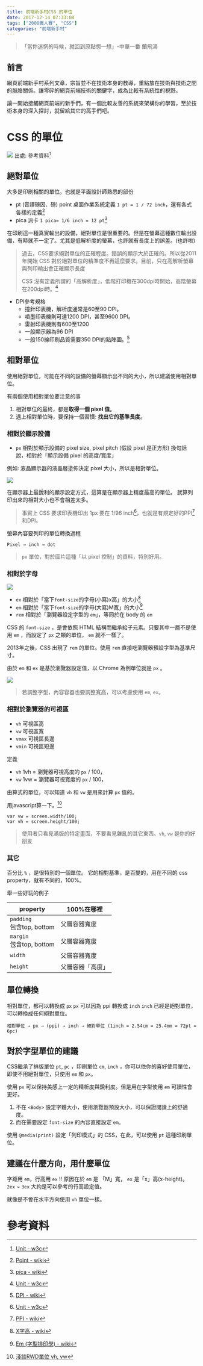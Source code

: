 ```yaml
---
title: 前端新手村CSS 的單位
date: 2017-12-14 07:33:08
tags: ["2008鐵人賽", "CSS"]
categories: "前端新手村"
---
```

> 「當你迷惘的時候，就回到原點想一想」-中華一番 蘭飛鴻

## 前言

網頁前端新手村系列文章，宗旨並不在技術本身的教導，重點放在技術與技術之間的脈胳關係。讓零碎的網頁前端技術的關鍵字，成為比較有系統性的視野。

讓一開始接觸網頁前端的新手們，有一個比較友善的系統來架構你的學習，至於技術本身的深入探討，就留給其它的高手們吧。

# CSS 的單位


![](https://i.imgur.com/gvFFAzO.png)
出處: 參考資料[^1]

## 絕對單位

大多是印刷相關的單位。也就是平面設計師熟悉的部份

- pt (音譯磅因、磅) point 桌面作業系統定義 `1 pt = 1 / 72 inch`，還有各式各樣的定義[^2]
- pica 派卡 `1 pica= 1/6 inch = 12 pt`[^3]

在印刷這一種真實輸出的設備，絕對單位是很重要的。但是在螢幕這種數位輸出設備，有時就不一定了。尤其是低解析度的螢幕，也許就有長度上的誤差。(也許啦)

> 過去，CSS要求絕對單位的正確程度。錯誤的顯示大於正確的。所以從2011年開始 CSS 對於絕對單位的精準度不再這麼要求。目前，只在高解析螢幕與列印輸出會正確顯示長度
>
> CSS 沒有定義所謂的「高解析度」，低階打印機在300dpi時開始，高階螢幕在200dpi時。[^1]


- DPI參考規格
    - 撞針印表機，解析度通常是60至90 DPI。
    - 噴墨印表機則可達1200 DPI，甚至9600 DPI。
    - 雷射印表機則有600至1200
    - 一般顯示器為96 DPI
    - 一般150線印刷品質需要350 DPI的點陣圖。[^4]

## 相對單位

使用絕對單位，可能在不同的設備的螢幕顯示出不同的大小，所以建議使用相對單位。

有兩個使用相對單位要注意的事
1. 相對單位的最終，都是**取得一個 pixel 值**。
2. 遇上相對單位時，要保持一個習慣: **找出它的基準長度**。

### 相對於顯示設備

- `px` 相對於顯示設備的 pixel size, pixel pitch (假設 pixel 是正方形)
換句話說，相對於「顯示設備 pixel 的高度/寬度」

例如: 液晶顯示器的液晶層塗佈決定 pixel 大小，所以是相對單位。

![](https://i.imgur.com/PZqixkJ.png)

在顯示器上最銳利的顯示設定方式，這算是在顯示器上精度最高的單位。
就算列印出來的相對大小也不會相差太多。


> 事實上 CSS 要求印表機印出 1px 要在 1/96 inch[^1]，也就是有規定好的PPI[^5]和DPI。

螢幕內容要列印的單位轉換過程

```
Pixel → inch → dot
```

> `px` 單位，對於圖片這種「以 pixel 控制」的資料，特別好用。

### 相對於字母

![](https://i.imgur.com/T4stPyL.png)

- `ex` 相對於「當下`font-size`的字母(小寫)x高」的大小[^6]
- `em` 相對於「當下`font-size`的字母(大寫)M寬」的大小[^7]
- `rem` 相對於「瀏覽器設定字型的 `em`」，等同於在 body 的 `em`


CSS 的 `font-size` ，是會依照 HTML 結構而繼承給子元素。只要其中一層不是使用 `em` ，而設定了 `px` 之類的單位， `em` 就不一樣了。

2013年之後，CSS 出現了 `rem` 的單位。使用 `rem` 直接吃瀏覽器預設字型為基準尺寸。

由於 `em` 和 `ex` 是基於瀏覽器設定值，以 Chrome 為例單位就是 `px` 。

![](https://i.imgur.com/6iqezop.png)

> 若調整字型，內容容器也要調整寬高，可以考慮使用 `em`, `ex`。

### 相對於瀏覽器的可視區

- `vh` 可視區高
- `vw` 可視區寬
- `vmax` 可視區長邊
- `vmin` 可視區短邊

定義

- `vh`
1vh = 瀏覽器可視高度的 `px` / 100，
- `vw`
1vw = 瀏覽器可視寬度的 `px` / 100，

由算式的單位，可以知道 `vh` 和 `vw` 是用來計算 `px` 值的。

用javascript算一下。[^8]

```javascript=
var vw = screen.width/100;
var vh = screen.height/100;
```

> 使用者只看見滿版的特定畫面，不要看見雜亂的其它東西。`vh`, `vw` 是你的好朋友

### 其它

百分比 `%` ，是很特別的一個單位。
它的相對基準，是百變的，用在不同的 css property，就有不同的，100%。

舉一些好玩的例子

|property| 100%在哪裡 |
|-|-|
|`padding`<br />包含top, bottom| 父層容器寬度|
|`margin`<br />包含top, bottom| 父層容器寬度|
|`width`|  父層容器寬度|
|`height`| 父層容器「高度」|



## 單位轉換

相對單位，都可以轉換成 `px`
`px` 可以因為 ppi 轉換成 `inch`
`inch` 已經是絕對單位，可以轉換成任何絕對單位。


```
相對單位 → px → (ppi) → inch → 絕對單位 (1inch = 2.54cm = 25.4mm = 72pt = 6pc)
```

## 對於字型單位的建議

CSS繼承了排版單位 `pt`, `pc` ，印刷單位 `cm`, `inch` ，你可以依你的喜好使用單位，即使不用絕對單位，只使用 `em` 和 `px`。

使用 `px` 可以保持美感上一定的精析度與銳利度。但是用在字型使用 `em` 可讀性會更好。

1. 不在 `<Body>` 設定字體大小，使用瀏覽器預設大小，可以保證閱讀上的舒適度。
2. 而在需要設定 `font-size` 的內容直接設定 `em`。

使用 `@media(print)` 設定「列印模式」的 CSS，在此，可以使用 `pt` 這種印刷單位。

## 建議在什麼方向，用什麼單位

字距用 `em`，行高用 `ex` !!
原因在於 `em` 是 「M」寬， `ex` 是「x」高(x-height)。
`2ex` ~ `3ex` 大約是可以參考的行高設定值。

就像是不會在水平方向使用 `vh` 單位一樣。


# 參考資料

[^1]: [Unit - w3c](https://www.w3.org/Style/Examples/007/units.en.html)
[^2]: [Point - wiki](https://goo.gl/wndddu)
[^3]: [pica - wiki](https://zh.wikipedia.org/wiki/%E6%B4%BE%E5%8D%A1)
[^4]: [DPI - wiki](https://zh.wikipedia.org/wiki/%E6%AF%8F%E8%8B%B1%E5%AF%B8%E7%82%B9%E6%95%B0)
[^5]: [PPI - wiki](https://zh.wikipedia.org/wiki/%E6%AF%8F%E8%8B%B1%E5%AF%B8%E5%83%8F%E7%B4%A0)
[^6]: [X字高 - wiki](https://zh.wikipedia.org/wiki/X%E5%AD%97%E9%AB%98)
[^7]: [Em (字型排印學) - wiki](https://goo.gl/wLMERU)
[^8]: [淺談RWD單位 vh, vw](https://dwatow.github.io/2017/06-29-for-designer-about-vh-vw/)
